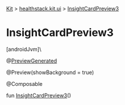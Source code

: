 
[Kit](../../kit.html) > [healthstack.kit.ui](index.html) > [InsightCardPreview3](-insight-card-preview3.html)



# InsightCardPreview3



[androidJvm]\




@[PreviewGenerated](../healthstack.kit.annotation/-preview-generated/index.html)



@Preview(showBackground = true)



@Composable



fun [InsightCardPreview3](-insight-card-preview3.html)()




